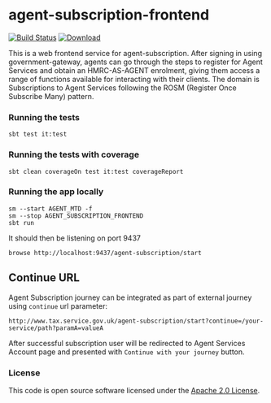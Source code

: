 # agent-subscription-frontend

[![Build Status](https://travis-ci.org/hmrc/agent-subscription-frontend.svg)](https://travis-ci.org/hmrc/agent-subscription-frontend) [ ![Download](https://api.bintray.com/packages/hmrc/releases/agent-subscription-frontend/images/download.svg) ](https://bintray.com/hmrc/releases/agent-subscription-frontend/_latestVersion)

This is a web frontend service for agent-subscription. After signing in using government-gateway, agents can go through the steps to
register for Agent Services and obtain an HMRC-AS-AGENT enrolment, giving them access a range of functions available for interacting
with their clients. The domain is Subscriptions to Agent Services 
following the ROSM (Register Once Subscribe Many) pattern.


### Running the tests

    sbt test it:test
    
### Running the tests with coverage

    sbt clean coverageOn test it:test coverageReport    

### Running the app locally

    sm --start AGENT_MTD -f
    sm --stop AGENT_SUBSCRIPTION_FRONTEND
    sbt run
    
It should then be listening on port 9437

    browse http://localhost:9437/agent-subscription/start    
    
## Continue URL

Agent Subscription journey can be integrated as part of external journey using `continue` url
parameter:
```
http://www.tax.service.gov.uk/agent-subscription/start?continue=/your-service/path?paramA=valueA
```
After successful subscription user will be redirected to Agent Services Account page and presented with `Continue with your journey` button.


### License 

This code is open source software licensed under the [Apache 2.0 License]("http://www.apache.org/licenses/LICENSE-2.0.html").
